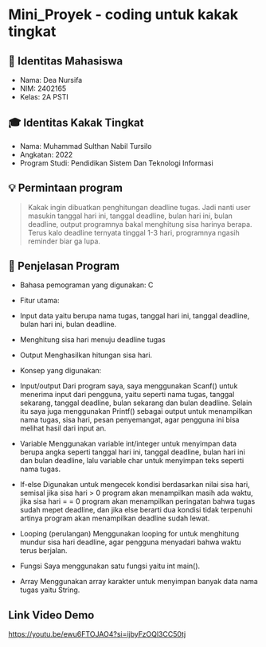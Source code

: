 # Mini_Proyek - coding untuk kakak tingkat

## 👤 Identitas Mahasiswa
- Nama: Dea Nursifa
- NIM: 2402165
- Kelas: 2A PSTI

## 🎓 Identitas Kakak Tingkat
- Nama: Muhammad Sulthan Nabil Tursilo
- Angkatan: 2022
- Program Studi: Pendidikan Sistem Dan Teknologi Informasi

## 💡 Permintaan program
> Kakak ingin dibuatkan penghitungan deadline tugas. Jadi nanti user masukin tanggal hari ini, tanggal deadline, bulan hari ini, bulan deadline, output programnya bakal menghitung sisa harinya berapa. Terus kalo deadline ternyata tinggal 1-3 hari, programnya ngasih reminder biar ga lupa.

## 🧠 Penjelasan Program
- Bahasa pemograman yang digunakan: C
- Fitur utama:
- Input data yaitu berupa nama tugas, tanggal hari ini, tanggal deadline, bulan hari ini, bulan deadline.
- Menghitung sisa hari menuju deadline tugas
- Output Menghasilkan hitungan sisa hari.

- Konsep yang digunakan:
- Input/output
Dari program saya, saya menggunakan Scanf() untuk menerima input dari pengguna, yaitu seperti nama tugas, tanggal sekarang, tanggal deadline, bulan sekarang dan bulan deadline. 
Selain itu saya juga menggunakan Printf() sebagai output untuk menampilkan nama tugas, sisa hari, pesan penyemangat, agar pengguna ini bisa melihat hasil dari input an.
- Variable
Menggunakan variable int/integer untuk menyimpan data berupa angka seperti tanggal hari ini, tanggal deadline, bulan hari ini dan bulan deadline, lalu variable char  untuk menyimpan teks seperti nama tugas.
- If-else
Digunakan untuk mengecek kondisi berdasarkan nilai sisa hari, semisal jika sisa hari  > 0 program akan menampilkan masih ada waktu, jika sisa hari = = 0 program akan menampilkan peringatan bahwa tugas sudah mepet deadline, dan jika else berarti dua kondisi tidak terpenuhi artinya program akan menampilkan deadline sudah lewat.
- Looping (perulangan)
Menggunakan looping for untuk menghitung mundur sisa hari deadline, agar pengguna menyadari bahwa waktu terus berjalan.
- Fungsi
Saya menggunakan satu fungsi yaitu int main().
- Array
Menggunakan array karakter untuk menyimpan banyak data nama tugas yaitu String.

## Link Video Demo
https://youtu.be/ewu6FTOJAO4?si=ijbyFzOQl3CC50tj


